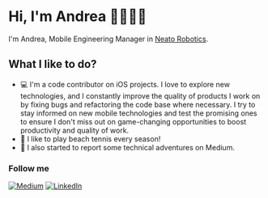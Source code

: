 # Hi, I'm Andrea 👋👨🏻‍💻

I'm Andrea, Mobile Engineering Manager in [Neato Robotics](https://neatorobotics.com). 

## What I like to do?

- 💻 I'm a code contributor on iOS projects. I love to explore new technologies, and I constantly improve the quality of products I work on by fixing bugs and refactoring the code base where necessary. I try to stay informed on new mobile technologies and test the promising ones to ensure I don't miss out on game-changing opportunities to boost productivity and quality of work.
- 🎾 I like to play beach tennis every season!
- 📖 I also started to report some technical adventures on Medium.

### Follow me

[![Medium](https://img.shields.io/badge/Medium-12100E?style=for-the-badge&logo=medium&logoColor=white])](https://medium.com/@andemengo)
[![LinkedIn](https://img.shields.io/badge/linkedin-%230077B5.svg?style=for-the-badge&logo=linkedin&logoColor=white)](https://www.linkedin.com/in/andrea-mengoli/)
